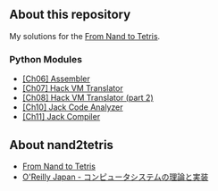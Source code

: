 ## About this repository

My solutions for the [From Nand to Tetris](https://www.nand2tetris.org/).

### Python Modules

- [[Ch06] Assembler](https://github.com/koucs/nand2tetris/tree/master/06/assembler)
- [[Ch07] Hack VM Translator](https://github.com/koucs/nand2tetris/tree/master/07/hvmtrans)
- [[Ch08] Hack VM Translator (part 2)](https://github.com/koucs/nand2tetris/tree/master/08/hvmt2)
- [[Ch10] Jack Code Analyzer](https://github.com/koucs/nand2tetris/tree/master/10/janlz)
- [[Ch11] Jack Compiler](https://github.com/koucs/nand2tetris/tree/master/11/jac)

## About nand2tetris

- [From Nand to Tetris](https://www.nand2tetris.org/)
- [O'Reilly Japan - コンピュータシステムの理論と実装](http://www.amazon.co.jp/dp/4873117127/)
  
